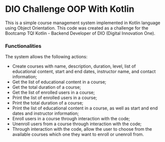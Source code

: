 # DIO Challenge OOP With Kotlin

This is a simple course management system implemented in Kotlin language using Object Orientation. This code was created as a challenge for the Bootcamp TQI Kotlin - Backend Developer of DIO (Digital Innovation One).

### Functionalities
The system allows the following actions:

* Create courses with name, description, duration, level, list of educational content, start and end dates, instructor name, and contact information;
* Get the list of educational content in a course;
* Get the total duration of a course;
* Get the list of enrolled users in a course;
* Print the list of enrolled users in a course;
* Print the total duration of a course;
* Print the list of educational content in a course, as well as start and end dates and instructor information;
* Enroll users in a course through interaction with the code;
* Unenroll users from a course through interaction with the code;
* Through interaction with the code, allow the user to choose from the available courses which one they want to enroll or unenroll from.
